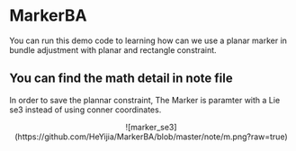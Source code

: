 # MarkerBA
You can run this demo code to learning how can we use a planar marker in bundle adjustment with planar and rectangle constraint.

## You can find the math detail in note file
In order to save the plannar constraint, The Marker is paramter with a Lie se3 instead of using conner coordinates.
 
<center> ![marker_se3](https://github.com/HeYijia/MarkerBA/blob/master/note/m.png?raw=true) </center>

